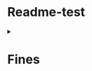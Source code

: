 # Readme-test

<details> 
  <summary><h1>Fines</h1></summary>
  <details>
  
    <summary><h2>Create Fines</h2></summary>

    <blockquote>
      <details>
        <summary>Header</summary>
          <blockquote>
            <li><b>Authorization</b>: Bearer {token_librarian_access}</li>
           </blockquote>
        </details>
     </blockquote>
  
  </details>
</details>


